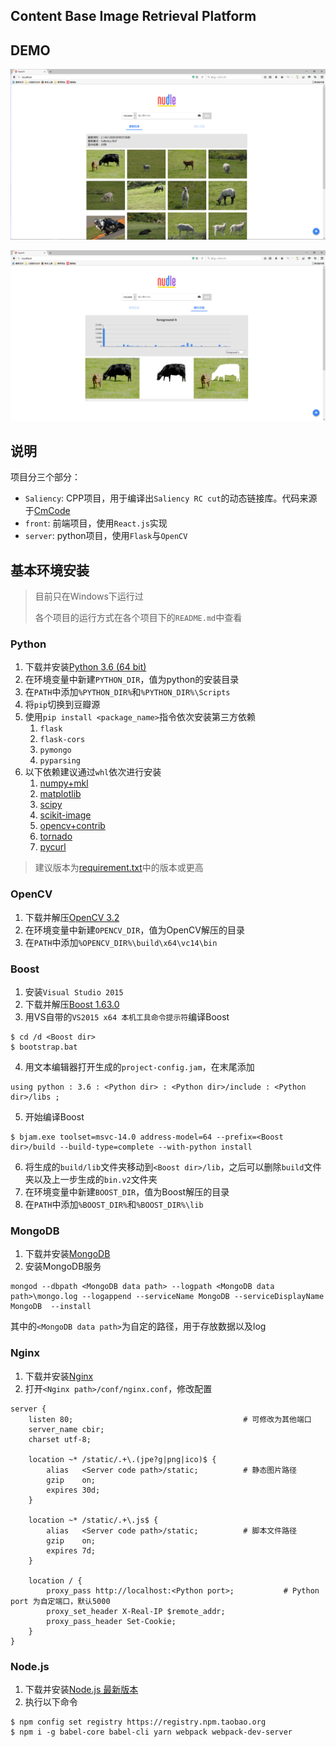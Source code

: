 ## Content Base Image Retrieval Platform

## DEMO

![demo](./demo.png)

![demo](./demo2.png)


## 说明

项目分三个部分：

*   `Saliency`: CPP项目，用于编译出`Saliency RC cut`的动态链接库。代码来源于[CmCode](https://github.com/MingMingCheng/CmCode)
*   `front`: 前端项目，使用`React.js`实现
*   `server`: python项目，使用`Flask`与`OpenCV`

## 基本环境安装

> 目前只在Windows下运行过
>
> 各个项目的运行方式在各个项目下的`README.md`中查看

### Python

1. 下载并安装[Python 3.6 (64 bit)](https://www.python.org/downloads/)
2. 在环境变量中新建`PYTHON_DIR`，值为python的安装目录
3. 在`PATH`中添加`%PYTHON_DIR%`和`%PYTHON_DIR%\Scripts`
4. 将`pip`切换到豆瓣源
5. 使用`pip install <package_name>`指令依次安装第三方依赖
   1. `flask`
   2. `flask-cors`
   3. `pymongo`
   4. `pyparsing`
6. 以下依赖建议通过`whl`依次进行安装
   1. [numpy+mkl](http://www.lfd.uci.edu/~gohlke/pythonlibs/#numpy)
   2. [matplotlib](http://www.lfd.uci.edu/~gohlke/pythonlibs/#matplotlib)
   3. [scipy](http://www.lfd.uci.edu/~gohlke/pythonlibs/#scipy)
   4. [scikit-image](http://www.lfd.uci.edu/~gohlke/pythonlibs/#scikit-image)
   5. [opencv+contrib](http://www.lfd.uci.edu/~gohlke/pythonlibs/#opencv)
   6. [tornado](http://www.lfd.uci.edu/~gohlke/pythonlibs/#tornado)
   7. [pycurl](http://www.lfd.uci.edu/~gohlke/pythonlibs/#pycurl)

> 建议版本为[requirement.txt](./server/requirements.txt)中的版本或更高

### OpenCV

1. 下载并解压[OpenCV 3.2](https://sourceforge.net/projects/opencvlibrary/)
2. 在环境变量中新建`OPENCV_DIR`，值为OpenCV解压的目录
3. 在`PATH`中添加`%OPENCV_DIR%\build\x64\vc14\bin`

### Boost

1. 安装`Visual Studio 2015`
2. 下载并解压[Boost 1.63.0](https://sourceforge.net/projects/boost/files/boost/1.63.0/)
3. 用VS自带的`VS2015 x64 本机工具命令提示符`编译Boost
```
$ cd /d <Boost dir>
$ bootstrap.bat
```
4. 用文本编辑器打开生成的`project-config.jam`，在末尾添加
```
using python : 3.6 : <Python dir> : <Python dir>/include : <Python dir>/libs ;
```
5. 开始编译Boost
```
$ bjam.exe toolset=msvc-14.0 address-model=64 --prefix=<Boost dir>/build --build-type=complete --with-python install
```
6. 将生成的`build/lib`文件夹移动到`<Boost dir>/lib`，之后可以删除`build`文件夹以及上一步生成的`bin.v2`文件夹
7. 在环境变量中新建`BOOST_DIR`，值为Boost解压的目录
8. 在`PATH`中添加`%BOOST_DIR%`和`%BOOST_DIR%\lib`

### MongoDB

1. 下载并安装[MongoDB](https://www.mongodb.com/download-center#community)
1. 安装MongoDB服务
```
mongod --dbpath <MongoDB data path> --logpath <MongoDB data path>\mongo.log --logappend --serviceName MongoDB --serviceDisplayName MongoDB  --install
```
其中的`<MongoDB data path>`为自定的路径，用于存放数据以及log

### Nginx

1. 下载并安装[Nginx](http://nginx.org/en/download.html)
1. 打开`<Nginx path>/conf/nginx.conf`，修改配置
```
server {
    listen 80;                                      # 可修改为其他端口     
    server_name cbir;
    charset utf-8;
    
    location ~* /static/.+\.(jpe?g|png|ico)$ {
        alias   <Server code path>/static;          # 静态图片路径
        gzip    on;
        expires 30d;
    }
    
    location ~* /static/.+\.js$ {
        alias   <Server code path>/static;          # 脚本文件路径
        gzip    on;
        expires 7d;
    }

    location / {
        proxy_pass http://localhost:<Python port>;           # Python port 为自定端口，默认5000
        proxy_set_header X-Real-IP $remote_addr;
        proxy_pass_header Set-Cookie;
    }
}
```

### Node.js

1. 下载并安装[Node.js 最新版本](https://nodejs.org/en/download/)
2. 执行以下命令
```
$ npm config set registry https://registry.npm.taobao.org 
$ npm i -g babel-core babel-cli yarn webpack webpack-dev-server
```

